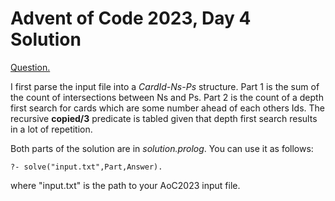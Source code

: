 # Advent of Code 2023, Day 4 Solution

[Question.](https://adventofcode.com/2023/day/4)

I first parse the input file into a *CardId-Ns-Ps* structure.
Part 1 is the sum of the count of intersections between Ns and
Ps. Part 2 is the count of a depth first search for cards which
are some number ahead of each others Ids. The recursive
**copied/3** predicate is tabled given that depth first search
results in a lot of repetition.

Both parts of the solution are in *solution.prolog*. You can
use it as follows:
```
?- solve("input.txt",Part,Answer).
```
where "input.txt" is the path to your AoC2023 input file.
